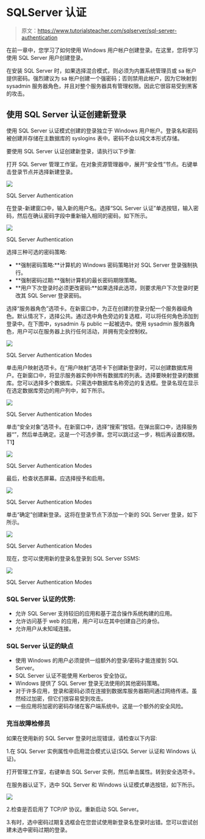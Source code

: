 # SQLServer 认证

> 原文：<https://www.tutorialsteacher.com/sqlserver/sql-server-authentication>

在前一章中，您学习了如何使用 Windows 用户帐户创建登录。在这里，您将学习使用 SQL Server 用户创建登录。

在安装 SQL Server 时，如果选择混合模式，则必须为内置系统管理员或 sa 帐户提供密码。强烈建议为 sa 帐户创建一个强密码；否则禁用此帐户，因为它映射到 sysadmin 服务器角色，并且对整个服务器具有管理权限。因此它很容易受到黑客的攻击。

## 使用 SQL Server 认证创建新登录

使用 SQL Server 认证模式创建的登录独立于 Windows 用户帐户。登录名和密码被创建并存储在主数据库的 syslogins 表中。密码不会以纯文本形式存储。

要使用 SQL Server 认证创建新登录，请执行以下步骤:

打开 SQL Server 管理工作室。在对象资源管理器中，展开“安全性”节点。右键单击登录节点并选择新建登录。

![](img/96e530f76a02b6dd81c2756b7a1a6592.png)

SQL Server Authentication



在登录-新建窗口中，输入新的用户名。选择“SQL Server 认证”单选按钮，输入密码，然后在确认密码字段中重新输入相同的密码，如下所示。

![](img/40ce1c160b2d43006dc10232f7ca0084.png)

SQL Server Authentication



选择三种可选的密码策略:

*   **强制密码策略:**计算机的 Windows 密码策略针对 SQL Server 登录强制执行。
*   **强制密码过期:**强制计算机的最长密码期限策略。
*   **用户下次登录时必须更改密码:**如果选择此选项，则要求用户下次登录时更改其 SQL Server 登录密码。

选择“服务器角色”选项卡。在新窗口中，为正在创建的登录分配一个服务器级角色。默认情况下，选择公共。通过选中角色旁边的复选框，可以将任何角色添加到登录中。在下图中，sysadmin 与 public 一起被选中。使用 sysadmin 服务器角色，用户可以在服务器上执行任何活动，并拥有完全控制权。

![](img/f91c181412ab4e39c423b85edd728571.png)

SQL Server Authentication Modes



单击用户映射选项卡。在“用户映射”选项卡下创建新登录时，可以创建数据库用户。在新窗口中，将显示服务器实例中所有数据库的列表。选择要映射登录的数据库。您可以选择多个数据库。只需选中数据库名称旁边的复选框。登录名现在显示在选定数据库旁边的用户列中，如下所示。

![](img/5e7e3f3f5579dafe6b337b4244d2f2f8.png)

SQL Server Authentication Modes



单击“安全对象”选项卡。在新窗口中，选择“搜索”按钮。在弹出窗口中，选择服务器“<your server="" name="">”，然后单击确定。这是一个可选步骤。您可以跳过这一步，稍后再设置权限。 T1】</your>

![](img/fde7382591ec7d6554322292bad8a13a.png)

SQL Server Authentication Modes



最后，检查状态屏幕。应选择授予和启用。

![](img/fd164d8b4c81aa5e13f8aab03863a289.png)

SQL Server Authentication Modes



单击“确定”创建新登录。这将在登录节点下添加一个新的 SQL Server 登录，如下所示。

![](img/7c3a4df98806113819e373fecf6644eb.png)

SQL Server Authentication Modes



现在，您可以使用新的登录名登录到 SQL Server SSMS:

![](img/13c964141a573fee0df0e0d767d6fd9e.png)

SQL Server Authentication Modes



### SQL Server 认证的优势:

*   允许 SQL Server 支持较旧的应用和基于混合操作系统构建的应用。
*   允许访问基于 web 的应用，用户可以在其中创建自己的身份。
*   允许用户从未知域连接。

### SQL Server 认证的缺点

*   使用 Windows 的用户必须提供一组额外的登录/密码才能连接到 SQL Server。
*   SQL Server 认证不能使用 Kerberos 安全协议。
*   Windows 提供了 SQL Server 登录无法使用的其他密码策略。
*   对于许多应用，登录和密码必须在连接到数据库服务器期间通过网络传递。虽然经过加密，但它们很容易受到攻击。
*   一些应用将加密的密码存储在客户端系统中。这是一个额外的安全风险。

### 充当故障检修员

如果在使用新的 SQL Server 登录时出现错误，请检查以下内容:

1.在 SQL Server 实例属性中启用混合模式认证(SQL Server 认证和 Windows 认证)。

打开管理工作室，右键单击 SQL Server 实例，然后单击属性。转到安全选项卡。

在服务器认证下，选中 SQL Server 和 Windows 认证模式单选按钮，如下所示。

![](img/f27284bb84a07920432d0f200eee08a7.png)

2.检查是否启用了 TCP/IP 协议。重新启动 SQL Server。

3.有时，选中密码过期复选框会在您尝试使用新登录名登录时出错。您可以尝试创建未选中密码过期的登录。